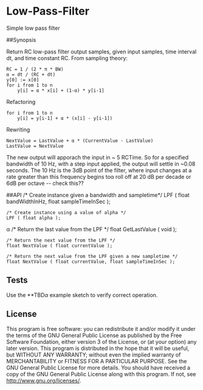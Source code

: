 # Low-Pass-Filter
Simple low pass filter

##Synopsis

Return RC low-pass filter output samples, given input samples, time interval dt, and time constant RC. From sampling theory:

	RC = 1 / (2 * π * BW)
	α = dt / (RC + dt)
	y[0] := x[0]
	for i from 1 to n
		y[i] = α * x[i] + (1-α) * y[i-1]

Refactoring

	for i from 1 to n
		y[i] = y[i-1] + α * (x[i] - y[i-1])

Rewriting

	NextValue = LastValue + α * (CurrentValue - LastValue)
	LastValue = NextValue
	
The new output will apporach the input in ~ 5 RCTime. So for a specified bandwidth of 10 Hz, with a step input applied, the output will settle in ~0.08 seconds. The 10 Hz is the 3dB point of the filter, where input changes at a rate greater than this frequency begins toα roll off at 20 dB per decade or 6dB per octave -- check this??

##API
	/* Create instance given a bandwidth and sampletime*/
	LPF ( float bandWidthInHz, float sampleTimeInSec );

	/* Create instance using a value of alpha */
	LPF ( float alpha );
α
	/* Return the last value from the LPF */
	float GetLastValue ( void );
	
	/* Return the next value from the LPF */
	float NextValue ( float currentValue );

	/* Return the next value from the LPF given a new sampletime */
	float NextValue ( float currentValue, float sampleTimeInSec );
  
## Tests

Use the **TBD*α* example sketch to verify correct operation. 

## License

This program is free software: you can redistribute it and/or modify it under the terms of the GNU General Public License as published by the Free Software Foundation, either version 3 of the License, or (at your option) any later version. This program is distributed in the hope that it will be useful, but WITHOUT ANY WARRANTY; without even the implied warranty of MERCHANTABILITY or FITNESS FOR A PARTICULAR PURPOSE. See the GNU General Public License for more details. You should have received a copy of the GNU General Public License along with this program. If not, see http://www.gnu.org/licenses/.


